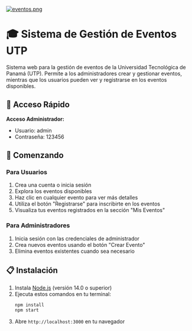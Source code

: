 [![eventos.png](https://i.postimg.cc/vHt4LFhf/eventos.png)](https://postimg.cc/fJkWDP6R)

# 🎓 Sistema de Gestión de Eventos UTP

Sistema web para la gestión de eventos de la Universidad Tecnológica de Panamá (UTP). Permite a los administradores crear y gestionar eventos, mientras que los usuarios pueden ver y registrarse en los eventos disponibles.

## 🔑 Acceso Rápido

**Acceso Administrador:**
- Usuario: admin
- Contraseña: 123456

## 🚀 Comenzando

### Para Usuarios
1. Crea una cuenta o inicia sesión
2. Explora los eventos disponibles
3. Haz clic en cualquier evento para ver más detalles
4. Utiliza el botón "Registrarse" para inscribirte en los eventos
5. Visualiza tus eventos registrados en la sección "Mis Eventos"

### Para Administradores
1. Inicia sesión con las credenciales de administrador
2. Crea nuevos eventos usando el botón "Crear Evento"
3. Elimina eventos existentes cuando sea necesario

## 📋 Instalación

1. Instala [Node.js](https://nodejs.org/) (versión 14.0 o superior)
2. Ejecuta estos comandos en tu terminal:
   ```bash
   npm install
   npm start
   ```
3. Abre `http://localhost:3000` en tu navegador